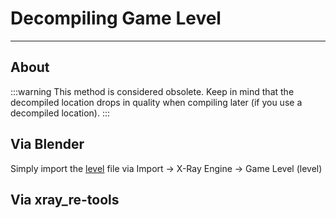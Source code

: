 # Decompiling Game Level

___

## About

:::warning
This method is considered obsolete. Keep in mind that the decompiled location drops in quality when compiling later (if you use a decompiled location).
:::

## Via Blender

Simply import the [level](../../reference/file-formats/game-levels/level.md) file via Import -> X-Ray Engine -> Game Level (level)

## Via xray_re-tools
